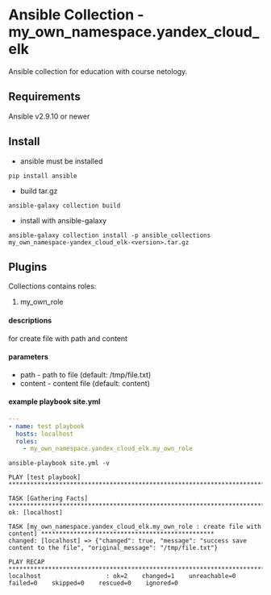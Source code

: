 # Ansible Collection - my_own_namespace.yandex_cloud_elk

Ansible collection for education with course netology.

## Requirements

Ansible v2.9.10 or newer

## Install

* ansible must be installed

```shell
pip install ansible
```

* build tar.gz

```shell
ansible-galaxy collection build
```

* install with ansible-galaxy

```shell
ansible-galaxy collection install -p ansible_collections my_own_namespace-yandex_cloud_elk-<version>.tar.gz
```

## Plugins

Collections contains roles:

1. my_own_role

#### descriptions

for create file with path and content

#### parameters

* path - path to file (default: /tmp/file.txt)
* content - content file (default: content)

#### example playbook site.yml

```yaml
---
- name: test playbook
  hosts: localhost
  roles:
    - my_own_namespace.yandex_cloud_elk.my_own_role
```

```shell
ansible-playbook site.yml -v

PLAY [test playbook] ***********************************************************************************************************

TASK [Gathering Facts] *********************************************************************************************************
ok: [localhost]

TASK [my_own_namespace.yandex_cloud_elk.my_own_role : create file with content] ************************************************
changed: [localhost] => {"changed": true, "message": "success save content to the file", "original_message": "/tmp/file.txt"}

PLAY RECAP *********************************************************************************************************************
localhost                  : ok=2    changed=1    unreachable=0    failed=0    skipped=0    rescued=0    ignored=0   
```
